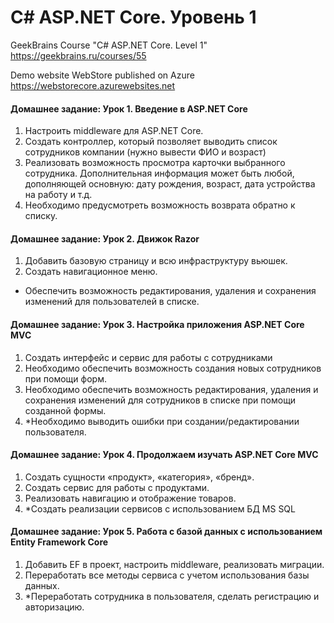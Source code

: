 # C# ASP.NET Core. Уровень 1

GeekBrains Course "C# ASP.NET Core. Level 1"  
https://geekbrains.ru/courses/55 
  
Demo website WebStore published on Azure  
https://webstorecore.azurewebsites.net  


#### Домашнее задание: Урок 1. Введение в ASP.NET Core
1. Настроить middleware для ASP.NET Core.
2. Создать контроллер, который позволяет выводить список сотрудников компании (нужно вывести ФИО и возраст)
3. Реализовать возможность просмотра карточки выбранного сотрудника. Дополнительная информация может быть любой, дополняющей основную: дату рождения, возраст, дата устройства на работу и т.д.
4. Необходимо предусмотреть возможность возврата обратно к списку.


#### Домашнее задание: Урок 2. Движок Razor
1. Добавить базовую страницу и всю инфраструктуру вьюшек. 
2. Создать навигационное меню. 
* Обеспечить возможность редактирования, удаления и сохранения изменений для пользователей в списке.


#### Домашнее задание: Урок 3. Настройка приложения ASP.NET Core MVC
1. Создать интерфейс и сервис для работы с сотрудниками
2. Необходимо обеспечить возможность создания новых сотрудников при помощи форм.
3. Необходимо обеспечить возможность редактирования, удаления и сохранения изменений для сотрудников в списке при помощи созданной формы.
4. *Необходимо выводить ошибки при создании/редактировании пользователя.

#### Домашнее задание: Урок 4. Продолжаем изучать ASP.NET Core MVC
1. Создать сущности «продукт», «категория», «бренд».
2. Создать сервис для работы с продуктами.
3. Реализовать навигацию и отображение товаров.
4. *Создать реализации сервисов с использованием БД MS SQL

#### Домашнее задание: Урок 5. Работа с базой данных с использованием Entity Framework Core
1. Добавить EF в проект, настроить middleware, реализовать миграции.
2. Переработать все методы сервиса с учетом использования базы данных.
3. *Переработать сотрудника в пользователя, сделать регистрацию и авторизацию.
